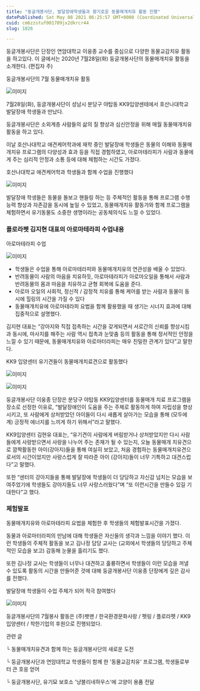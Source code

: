 ```yaml
---
title: "둥글개봉사단, 발달장애학생들과 향기로운 동물매개치유 활동 진행"
datePublished: Sat May 08 2021 06:25:57 GMT+0000 (Coordinated Universal Time)
cuid: cm6zzstuf001709jx2dkrcr44
slug: 1826

---
```



둥글개봉사단은 단장인 연암대학교 이웅종 교수를 중심으로 다양한 동물교감치유 활동을 하고있다. 이 글에서는 2020년 7월28일(화) 둥글개봉사단의 동물매개치유 활동을 소개한다. (편집자 주)

둥글개봉사단의 7월 동물매개치유 활동

![이미지](https://cdn.hashnode.com/res/hashnode/image/upload/v1739248741721/c63d345b-0d86-4d6c-99e9-0faa114da6ff.jpeg)

7월28일(화), 둥글개봉사단이 성남시 분당구 야탑동 KK9입양센테에서 호산나대학교 발달장애 학생들과 만났다.

둥글개봉사단은 소외계층 사람들의 삶의 질 향상과 심신안정을 위해 매월 동물매개치유 활동을 하고 있다.

이날 호산나대학교 애견케어학과에 재학 중인 발달장애 학생들은 동물의 이해와 동물매개치유 프로그램의 다양성과 효과 등을 직접 경험하였고, 아로마테라피가 사람과 동물에게 주는 심리적 안정과 소통 등에 대해 체험하는 시간도 가졌다.

호산나대학교 애견케어학과 학생들과 함께 수업을 진행했다

![이미지](https://cdn.hashnode.com/res/hashnode/image/upload/v1739248743281/9b096058-3981-4d9a-b2c4-ff4cfd11c76e.jpeg)

발달장애 학생들은 동물을 돌보고 핸들링 하는 등 주체적인 활동을 통해 프로그램 수행능력 향상과 자존감을 동시에 높일 수 있었고, 동물매개치유 활동가와 함께 프로그램을 체험하면서 유기동물도 소중한 생명이라는 공동체의식도 느낄 수 있었다.

### 플로라펫 김지현 대표의 아로마테라피 수업내용

아로마테라피 수업

![이미지](https://cdn.hashnode.com/res/hashnode/image/upload/v1739248745214/28381bc4-0058-4fc4-819c-1931e794b987.jpeg)

- 학생들은 수업을 통해 아로마테라피와 동물매개치유의 연관성을 배울 수 있었다.
- 반려동물이 사람의 마음을 치유하듯, 아로마테라피가 아로마오일을 통해서 사람과 반려동물의 몸과 마음을 치유하고 균형 회복에 도움을 준다.
- 아로마 오일의 사회적, 정신적 / 감정적 치유를 통해 케어를 받는 사람과 동물이 동시에 힐링의 시간을 가질 수 있다
- 동물매개치유에 아로마테라피 요법을 함께 활용했을 때 생기는 시너지 효과에 대해 집중적으로 설명했다.

김지현 대표는 “강아지와 직접 접촉하는 시간을 갖게되면서 서로간의 신뢰를 향상시킴과 동시에, 마사지를 해주는 사람 역시 접촉과 눈맞춤 등의 활동을 통해 정서적인 안정을 느낄 수 있기 때문에, 동물매개치유와 아로마터라피는 매우 친밀한 관계가 있다”고 말한다.

KK9 입양센터 유기견들이 동물매개치료견으로 활동했다

![이미지](https://cdn.hashnode.com/res/hashnode/image/upload/v1739248747054/42669f32-1c0a-4f38-a4ca-f111164e1eaa.jpeg)

![이미지](https://cdn.hashnode.com/res/hashnode/image/upload/v1739248748989/d53b8ccf-fbc6-4873-92ab-8fd31a26e8f0.jpeg)

둥글개봉사단 이웅종 단장은 분당구 야탑동 KK9입양센터를 동물매개 치료 프로그램을 장소로 선정한 이유로, “발달장애인이 도움을 주는 주체로 활동하게 하여 자립성을 향상시키고, 또 사람에게 상처받았던 아이들이 다시 새롭게 살아가는 모습을 통해 (모두에계) 긍정적 에너지를 느끼게 하기 위해서”라고 말했다.

KK9입양센터 김현유 대표는, “유기견이 사람에게 버림받거나 상처받았지만 다시 사람들에게 사랑받으면서 사랑을 나누어 주는 존재가 될 수 있는지, 오늘 동물매개 치유견으로 깜짝활동한 아이(강아지)들을 통해 여실히 보았고, 처음 경험하는 동물매개치유견으로서의 시간이었지만 사랑스럽게 잘 따라준 아이 (강아지)들이 너무 기특하고 대견스럽다”고 말했다.

또한 “센터의 강아지들을 통해 발달장애 학생들이 더 당당하고 자신감 넘치는 모습을 보여주었기에 학생들도 강아지들도 너무 사랑스러웠다”며 “또 이런시간을 만들수 있길 기대한다”고 했다.

### 체험발표

동물매개치유와 아로마테라피 요법을 체험한 후 학생들의 체험발표시간을 가졌다.

동물과 아로마터라피의 만남에 대해 학생들은 자신들의 생각과 느낌을 이야기 했다. 이런 학생들의 주체적 활동을 보고 김나정 담당 교사는 (교외에서 학생들의 당당하고 주체적인 모습을 보고) 감동해 눈물을 흘리기도 했다.

또한 김나정 교사는 학생들이 너무나 대견하고 훌륭하면서 학생들이 이런 모습을 꺼낼 수 있도록 활동의 시간을 만들어준 것에 대해 둥글개봉사단 이웅종 단장에게 깊은 감사를 전했다.

발달장애 학생들이 수업 주체가 되어 적극 참여했다

![이미지](https://cdn.hashnode.com/res/hashnode/image/upload/v1739248750535/282fed12-acfa-49d5-a830-5538e48afe8f.jpeg)

둥글개봉사단의 7월봉사 활동은 (주)팻맨 / 한국환경문화사랑 / 펫링 / 플로라펫 / KK9입양센터 / 착한기업의 후원으로 진행되었다.

관련 글

└ 동물매개치유견과 함께 하는 둥글개봉사단의 새로운 도전

└ 둥글개봉사단과 연암대학교 학생들이 함께 한 '동물교감치유' 프로그램, 학생들로부터 큰 호응 얻어

└ 둥글개봉사단, 유기묘 보호소 '냥블리네하우스'에 고양이 용품 전달